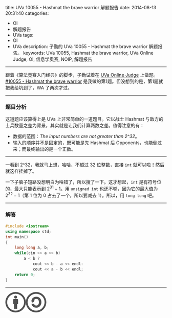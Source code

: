 title: UVa 10055 - Hashmat the brave warrior 解题报告
date: 2014-08-13 20:31:40
categories:
- OI
- 解题报告
- UVa
tags:
- OI
- UVa
description: 子勤的 UVa 10055 - Hashmat the brave warrior 解题报告。
keywords: UVa 10055, Hashmat the brave warrior, UVa Online Judge, OI, 信息学奥赛, NOIP, 解题报告
---

跟着《算法竞赛入门经典》的脚步，子勤试着在 [UVa Online Judge](http://uva.onlinejudge.org/) 上做题。[#10055 - Hashmat the brave warrior](http://uva.onlinejudge.org/external/100/10055.html) 是我做的第1题。但没想到的是，第1题就把我给坑到了，WA 了两次才过。

---

### 题目分析

这道题应该算得上是 UVa 上非常简单的一道题目。它以战士 Hashmat 与敌方的士兵数量之差为背景，其实就是让我们计算两数之差。值得注意的有：

<!-- more -->

* 数据的范围：_The input numbers are not greater than 2^32_。
* 输入的顺序并不是固定的，既可能是先 Hashmat 后 Opponents，也能倒过来；而最终输出的是一个正数。

---

一看到 2^32，我就马上想，哈哈，不超过 32 位整数，直接 `int` 就可以啦！然后就这样挂掉了。

一下子脑子短路没想明白为啥错了，所以搜了一下。这才想起，`int` 是有符号位的，最大只能表示到 $2^{31}-1$。用 `unsigned int` 也还不够，因为它的最大值为 $2^{32}-1$（第 1 位为 0 占去了一个，所以要减去 1）。所以，用 `long long` 吧。

---

### 解答

``` cpp 10055.cpp
#include <iostream>
using namespace std;
int main()
{
	long long a, b;
	while(cin >> a >> b)
		a < b ?
			cout << b - a << endl:
			cout << a - b << endl;
	return 0;
}
```

---

[![本文以 CC BY-SA 3.0 CN 协议发布](/img/cc-by-sa.png "左侧图案的原来源由 Wikimedia 用户 Sting 创作并以 CC BY 2.5 协议授权；右侧图案的原来源由 Creative Commons 创作并以 CC BY 2.0 协议授权。")](https://creativecommons.org/licenses/by-sa/3.0/cn/)